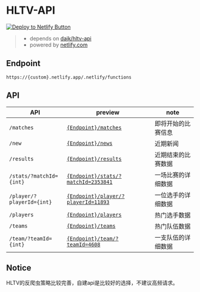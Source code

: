# HLTV-API


[![Deploy to Netlify Button](https://www.netlify.com/img/deploy/button.svg)](https://app.netlify.com/start/deploy?repository=https://github.com/hx-w/hltv-api-serverless?utm_campaign=template-team&utm_source=dtn-button&utm_medium=dtn-button)

> - depends on [dajk/hltv-api](https://github.com/dajk/hltv-api)
> - powered by [netlify.com](https://netlify.com)

## Endpoint

`https://{custom}.netlify.app/.netlify/functions`

## API

| API | preview | note |
|---|---|---|
| `/matches` | [`{Endpoint}/matches`](https://hltv-api.netlify.app/.netlify/functions/matches) | 即将开始的比赛信息 |
| `/new` | [`{Endpoint}/news`](https://hltv-api.netlify.app/.netlify/functions/news) | 近期新闻 |
| `/results` | [`{Endpoint}/results`](https://hltv-api.netlify.app/.netlify/functions/results) | 近期结束的比赛数据 |
| `/stats/?matchId={int}` | [`{Endpoint}/stats/?matchId=2353841`](https://hltv-api.netlify.app/.netlify/functions/stats/?matchId=2353841) | 一场比赛的详细数据 |
| `/player/?playerId={int}` | [`{Endpoint}/player/?playerId=11893`](https://hltv-api.netlify.app/.netlify/functions/player/?playerId=11893) | 一位选手的详细数据 |
| `/players` | [`{Endpoint}/players`](https://hltv-api.netlify.app/.netlify/functions/players)| 热门选手数据 |
| `/teams` | [`{Endpoint}/teams`](https://hltv-api.netlify.app/.netlify/functions/teams) | 热门队伍数据
| `/team/?teamId={int}` | [`{Endpoint}/team/?teamId=4608`](https://hltv-api.netlify.app/.netlify/functions/team/?teamId=4608) | 一支队伍的详细数据 | 


## Notice

HLTV的反爬虫策略比较完善，自建api是比较好的选择，不建议高频请求。

